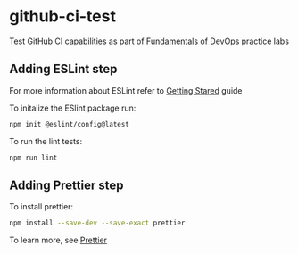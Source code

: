 # github-ci-test

Test GitHub CI capabilities as part of [Fundamentals of DevOps](https://www.gruntwork.io/fundamentals-of-devops) practice labs 

## Adding ESLint step

For more information about ESLint refer to [Getting Stared](https://eslint.org/docs/latest/use/getting-started) guide

To initalize the ESlint package run:
```bash
npm init @eslint/config@latest
```

To run the lint tests:
```bash
npm run lint
```

## Adding Prettier step

To install prettier:
```bash
npm install --save-dev --save-exact prettier
```

To learn more, see [Prettier](https://prettier.io/docs/en/install)